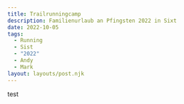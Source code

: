```yaml
---
title: Trailrunningcamp
description: Familienurlaub an Pfingsten 2022 in Sixt 
date: 2022-10-05
tags:
  - Running
  - Sist
  - "2022"
  - Andy
  - Mark
layout: layouts/post.njk
---
```


test